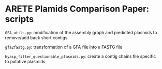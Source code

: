 # ARETE Plamids Comparison Paper: scripts

`GFA_utils.py`: modification of the assembly graph and predicted plasmids to remove/add back short contigs.  

`gfa2fastg.py`: transformation of a GFA file into a FASTG file

`hyasp_filter_questionable_plasmids.py`: create a contig chains file specific to putative plasmids
